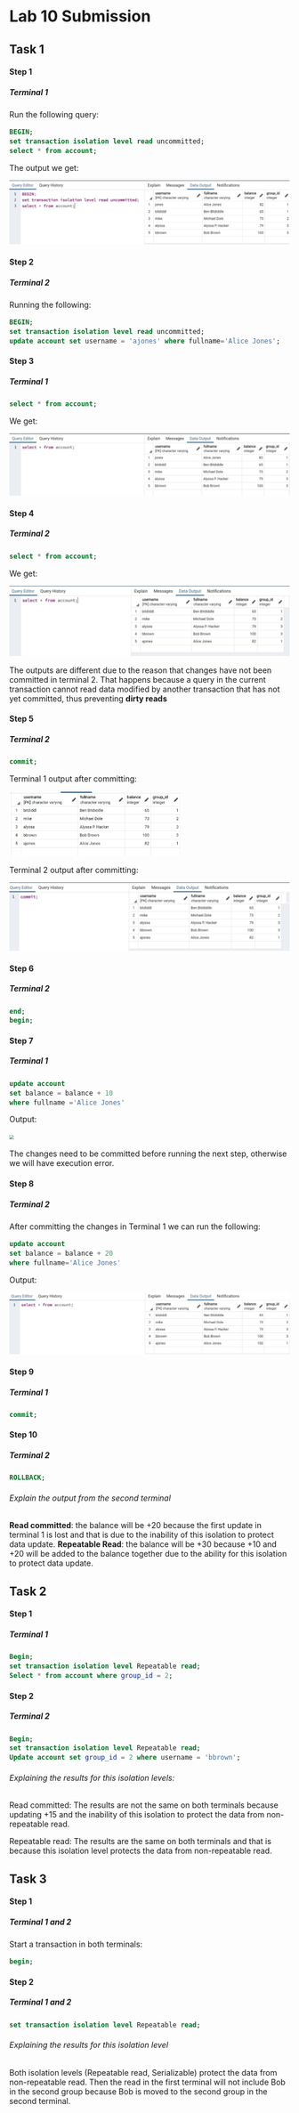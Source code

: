 # Lab 10 Submission

## Task 1

#### Step 1

##### Terminal 1

Run the following query:

```sql
BEGIN;
set transaction isolation level read uncommitted;
select * from account;
```

The output we get:

![](photo_2021-04-06_15-13-26.jpg)

#### Step 2

##### Terminal 2

Running the following:

```sql
BEGIN;
set transaction isolation level read uncommitted;
update account set username = 'ajones' where fullname='Alice Jones';
```

#### Step 3

##### Terminal 1

```sql
select * from account;
```

We get:

![](photo_2021-04-06_15-21-15.jpg)

#### Step 4

##### Terminal 2

```sql
select * from account;
```

We get:

![photo_2021-04-06_15-29-53](photo_2021-04-06_15-29-53.jpg)



The outputs are different due to the reason that changes have not been committed in terminal 2. That happens because a query in the current transaction cannot read data modified by another transaction that has not yet committed, thus preventing **dirty reads**

#### Step 5

##### Terminal 2

```sql
commit;
```



Terminal 1 output after committing:

<img src="photo_2021-04-06_15-34-52.jpg" alt="photo_2021-04-06_15-34-52" style="zoom:30%;" />



Terminal 2 output after committing:

![photo_2021-04-06_15-35-33](photo_2021-04-06_15-35-33.jpg)

#### Step 6

##### Terminal 2

```sql
end;
begin;
```

#### Step 7

##### Terminal 1

```sql
update account 
set balance = balance + 10 
where fullname ='Alice Jones'
```

Output:

<img src="/home/mirna/Documents/Databases_labs/week11/final.png" style="zoom:50%;" />

The changes need to be committed before running the next step, otherwise we will have execution error.

#### Step 8

##### Terminal 2

After committing the changes in Terminal 1 we can run the following:

```sql
update account 
set balance = balance + 20 
where fullname='Alice Jones'
```

Output:

![photo_2021-04-06_15-42-22](photo_2021-04-06_15-42-22.jpg)



#### Step 9

##### Terminal 1

```sql
commit;
```

#### Step 10

##### Terminal 2

```sql
ROLLBACK;
```

###### Explain the output from the second terminal

**Read committed**: the balance will be +20 because the first update in terminal 1 is lost and that is due to the inability of this isolation to protect data update.
**Repeatable Read**: the balance will be +30 because +10 and +20 will be added to the balance together due to the ability for this isolation to protect data update.

## Task 2

#### Step 1

##### Terminal 1

```sql
Begin;
set transaction isolation level Repeatable read;
Select * from account where group_id = 2;
```

#### Step 2

##### Terminal 2

```sql
Begin;
set transaction isolation level Repeatable read;
Update account set group_id = 2 where username = 'bbrown';
```

###### Explaining the results for this isolation levels:

Read committed: The results are not the same on both terminals because updating +15 and the inability of this isolation to protect the data from non-repeatable read.

Repeatable read: The results are the same on both terminals and that is because this isolation level protects the data from non-repeatable read.

## Task 3

#### Step 1

##### Terminal 1 and 2

Start a transaction in both terminals:

```sql
begin;
```

#### Step 2

##### Terminal 1 and 2

```sql
set transaction isolation level Repeatable read;
```

###### Explaining the results for this isolation level

Both isolation levels (Repeatable read, Serializable) protect the data from non-repeatable read. Then the read in the first terminal will not include Bob in the second group because Bob is moved to the second group in the second terminal.

